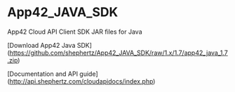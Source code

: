 App42_JAVA_SDK
==============

App42 Cloud API Client SDK JAR files for Java

[Download App42 Java SDK] (https://github.com/shephertz/App42_JAVA_SDK/raw/1.x/1.7/app42_java_1.7.zip)

[Documentation and API guide] (http://api.shephertz.com/cloudapidocs/index.php)
